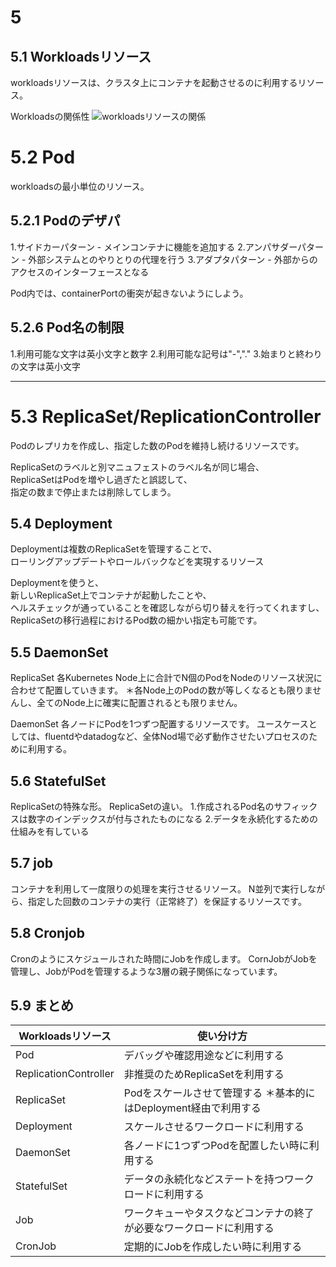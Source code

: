 # 5
## 5.1 Workloadsリソース

workloadsリソースは、クラスタ上にコンテナを起動させるのに利用するリソース。

Workloadsの関係性
![workloadsリソースの関係](https://qiita-user-contents.imgix.net/https%3A%2F%2Fqiita-image-store.s3.amazonaws.com%2F0%2F251519%2Feaad1faf-0bac-ea07-06bf-38f7f373f9b5.png?ixlib=rb-1.2.2&auto=compress%2Cformat&fit=max&s=9c337e68bacf7b5d28f2ab268f06f999)

# 5.2 Pod
workloadsの最小単位のリソース。

## 5.2.1 Podのデザパ
  1.サイドカーパターン - メインコンテナに機能を追加する
  2.アンパサダーパターン - 外部システムとのやりとりの代理を行う
  3.アダプタパターン - 外部からのアクセスのインターフェースとなる

Pod内では、containerPortの衝突が起きないようにしよう。

## 5.2.6 Pod名の制限
  1.利用可能な文字は英小文字と数字
  2.利用可能な記号は"-","."
  3.始まりと終わりの文字は英小文字

---

# 5.3 ReplicaSet/ReplicationController
Podのレプリカを作成し、指定した数のPodを維持し続けるリソースです。  

ReplicaSetのラベルと別マニュフェストのラベル名が同じ場合、  
ReplicaSetはPodを増やし過ぎたと誤認して、  
指定の数まで停止または削除してしまう。  

## 5.4 Deployment
Deploymentは複数のReplicaSetを管理することで、  
ローリングアップデートやロールバックなどを実現するリソース  

Deploymentを使うと、  
新しいReplicaSet上でコンテナが起動したことや、  
ヘルスチェックが通っていることを確認しながら切り替えを行ってくれますし、  
ReplicaSetの移行過程におけるPod数の細かい指定も可能です。  

## 5.5 DaemonSet
  ReplicaSet
  各Kubernetes Node上に合計でN個のPodをNodeのリソース状況に合わせて配置していきます。
  ＊各Node上のPodの数が等しくなるとも限りませんし、全てのNode上に確実に配置されるとも限りません。

  DaemonSet
  各ノードにPodを1つずつ配置するリソースです。
  ユースケースとしては、fluentdやdatadogなど、全体Nod場で必ず動作させたいプロセスのために利用する。

## 5.6 StatefulSet
ReplicaSetの特殊な形。
  ReplicaSetの違い。
  1.作成されるPod名のサフィックスは数字のインデックスが付与されたものになる
  2.データを永続化するための仕組みを有している

## 5.7 job
 コンテナを利用して一度限りの処理を実行させるリソース。
 N並列で実行しながら、指定した回数のコンテナの実行（正常終了）を保証するリソースです。

## 5.8 Cronjob
  Cronのようにスケジュールされた時間にJobを作成します。
  CornJobがJobを管理し、JobがPodを管理するような3層の親子関係になっています。

## 5.9 まとめ
|Workloadsリソース|	使い分け方|
|---|---|
|Pod|	デバッグや確認用途などに利用する|
|ReplicationController|	非推奨のためReplicaSetを利用する|
|ReplicaSet|	Podをスケールさせて管理する ＊基本的にはDeployment経由で利用する|
|Deployment|	スケールさせるワークロードに利用する|
|DaemonSet|	各ノードに1つずつPodを配置したい時に利用する|
|StatefulSet|	データの永続化などステートを持つワークロードに利用する|
|Job|	ワークキューやタスクなどコンテナの終了が必要なワークロードに利用する|
|CronJob|	定期的にJobを作成したい時に利用する|